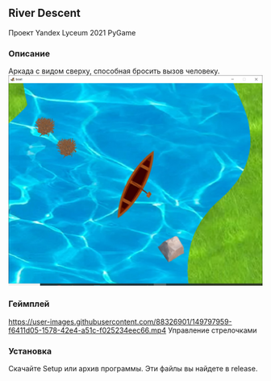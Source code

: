 ## River Descent
Проект Yandex Lyceum 2021 PyGame

### Описание
Аркада с видом сверху, способная бросить вызов человеку.
![alt text](https://github.com/TheMerret/RiverDescent/blob/master/presentation/gameplay/python_w1Bh6Kdf2Y.png?raw=true)

### Геймплей
https://user-images.githubusercontent.com/88326901/149797959-f6411d05-1578-42e4-a51c-f025234eec66.mp4
Управление стрелочками


### Установка
Скачайте Setup или архив программы. Эти файлы вы найдете в release.
